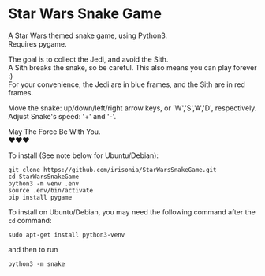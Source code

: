 # Star Wars Snake Game
A Star Wars themed snake game, using Python3.<br>
Requires pygame.

The goal is to collect the Jedi, and avoid the Sith.<br>
A Sith breaks the snake, so be careful. This also means you can play forever :)<br>
For your convenience, the Jedi are in blue frames, and the Sith are in red frames.<br>

Move the snake: up/down/left/right arrow keys, or 'W','S','A','D', respectively.<br>
Adjust Snake's speed: '+' and '-'.

May The Force Be With You.<br>
:heart::heart::heart:

To install (See note below for Ubuntu/Debian):
```
git clone https://github.com/irisonia/StarWarsSnakeGame.git
cd StarWarsSnakeGame
python3 -m venv .env
source .env/bin/activate
pip install pygame
```

To install on Ubuntu/Debian, you may need the following command after the ```cd``` command:
```
sudo apt-get install python3-venv
```

and then to run
```
python3 -m snake
```
